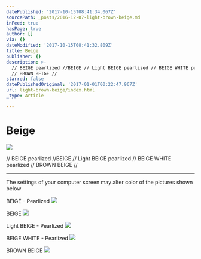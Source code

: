 ```yaml
---
datePublished: '2017-10-15T08:41:34.067Z'
sourcePath: _posts/2016-12-07-light-brown-beige.md
inFeed: true
hasPage: true
author: []
via: {}
dateModified: '2017-10-15T08:41:32.809Z'
title: Beige
publisher: {}
description: >-
  // BEIGE pearlized //BEIGE // Light BEIGE pearlized // BEIGE WHITE pearlized
  // BROWN BEIGE //
starred: false
datePublishedOriginal: '2017-01-01T00:22:47.967Z'
url: light-brown-beige/index.html
_type: Article

---
```

# Beige
![](https://the-grid-user-content.s3-us-west-2.amazonaws.com/629a23ff-8e76-445c-ad26-d396b97265e6.jpg)

// BEIGE pearlized //BEIGE // Light BEIGE pearlized // BEIGE WHITE pearlized // BROWN BEIGE //

---

The settings of your computer screen may alter color of the pictures shown below

BEIGE - Pearlized
![](https://the-grid-user-content.s3-us-west-2.amazonaws.com/7c664202-83a6-4c5a-b744-ad910fe63616.jpg)

BEIGE
![](https://the-grid-user-content.s3-us-west-2.amazonaws.com/cb88c231-e147-4d8a-8b68-7f0c75c6803b.jpg)

Light BEIGE - Pearlized
![](https://the-grid-user-content.s3-us-west-2.amazonaws.com/c1337afe-c970-4edc-acb3-bf1fd64afa01.jpg)

BEIGE WHITE - Pearlized
![](https://the-grid-user-content.s3-us-west-2.amazonaws.com/6cb0331d-0748-4bd1-a09f-28ed725c9b86.jpg)

BROWN BEIGE
![](https://the-grid-user-content.s3-us-west-2.amazonaws.com/fe7ea027-397f-4a0b-9429-75861b4717cb.jpg)